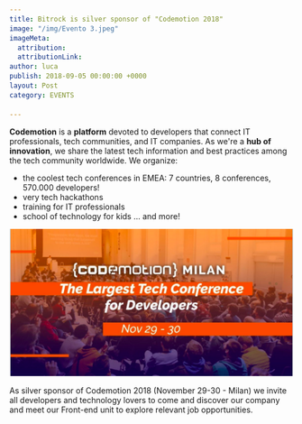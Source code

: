 ```yaml
---
title: Bitrock is silver sponsor of "Codemotion 2018"
image: "/img/Evento 3.jpeg"
imageMeta:
  attribution: 
  attributionLink: 
author: luca
publish: 2018-09-05 00:00:00 +0000
layout: Post
category: EVENTS

---
```

**Codemotion** is a **platform** devoted to developers that connect IT professionals, tech communities, and IT companies. As we're a **hub of innovation**, we share the latest tech information and best practices among the tech community worldwide. <!-- more --> We organize:

* the coolest tech conferences in EMEA: 7 countries, 8 conferences, 570.000 developers!
* very tech hackathons
* training for IT professionals
* school of technology for kids ... and more!

![./codemotion.png](./codemotion.png)

As silver sponsor of Codemotion 2018 (November 29-30 - Milan) we invite all developers and technology lovers to come and discover our company and meet our Front-end unit to explore relevant job opportunities.